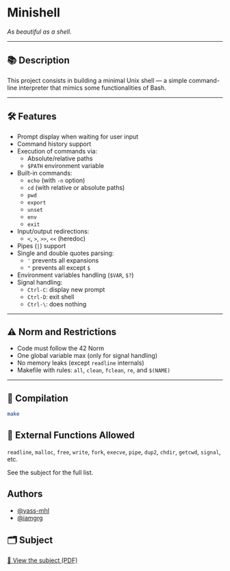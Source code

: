 # Minishell  
_As beautiful as a shell._

---

## 📚 Description

This project consists in building a minimal Unix shell — a simple command-line interpreter that mimics some functionalities of Bash.

---

## 🛠️ Features

- Prompt display when waiting for user input
- Command history support
- Execution of commands via:
  - Absolute/relative paths
  - `$PATH` environment variable
- Built-in commands:
  - `echo` (with `-n` option)
  - `cd` (with relative or absolute paths)
  - `pwd`
  - `export`
  - `unset`
  - `env`
  - `exit`
- Input/output redirections:
  - `<`, `>`, `>>`, `<<` (heredoc)
- Pipes (`|`) support
- Single and double quotes parsing:
  - `'` prevents all expansions
  - `"` prevents all except `$`
- Environment variables handling (`$VAR`, `$?`)
- Signal handling:
  - `Ctrl-C`: display new prompt
  - `Ctrl-D`: exit shell
  - `Ctrl-\`: does nothing

---

## ⚠️ Norm and Restrictions

- Code must follow the 42 Norm
- One global variable max (only for signal handling)
- No memory leaks (except `readline` internals)
- Makefile with rules: `all`, `clean`, `fclean`, `re`, and `$(NAME)`

---

## 🧪 Compilation

```bash
make
```

## 🔗 External Functions Allowed

``readline``, ``malloc``, ``free``, ``write``, ``fork``, ``execve``, ``pipe``, ``dup2``, ``chdir``, ``getcwd``, ``signal``, etc.

See the subject for the full list.




## Authors

- [@yass-mhl](https://www.github.com/yass-mhl)
- [@iamgrg](https://www.github.com/iamgrg)

## 🗂️ Subject

[📄 View the subject (PDF)](./en.subject.minishell.pdf)

